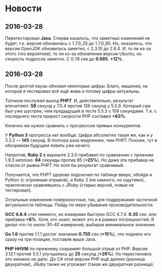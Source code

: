 Новости
=======

2016-03-28
----------

Перетестировал **Java**. Сперва казалось, что заметных изменений не
будет, т.к. версия обновилась с 1.7.0_25 до 1.7.0_95. Но, оказалось, что
версия OpenJDK обновилась заметно, с 2.3.10 до 2.6.4. И, то ли из-за
этого (что вероятнее), то ли из-за обновления версии Ubuntu, но скорость
подросла заметно. С 0.78 сек до **0.685**. **+12%**.

2016-03-28
----------

После долгой паузы обновил некоторые цифры. Благо, машинка, на которой я
тестировал всё ещё жива и потому цифры актуальны.

Толчком послужил выход **PHP7**. И, действительно, результат впечатляет.
**58** секунд у 7.0.4 против 126 секунд у 5.5.9. Который сам был уже
шустрее, чем предыдущий в тесте 5.5.3 с 158 секундами. Т.е. с последнего
теста прирост скорости PHP составил **+63%**.

Конечно же нужно сравнить с прогрессом прямых конкурентов.

У **Python 3** прогресса нет вообще. Цифра абсолютно такая же, как и у
3.3.2 — **145** секунд. В полтора раза медленнее, чем PHP7.  Похоже, тут
в обозримом будущем ловить уже нечего.

Напротив, **Ruby 2** в варианте 2.3.0 прибавил по сравнению с
прежним 1.9.3 неплохо. **64** секунды против 85 (**+25%**). Но даже эта прибавка не
спасла от рывка PHP7. Но хотя бы результат сравнимый.

Получается, что PHP7 здорово подскочил по таблице вверх, обойдя и Python
(с огромным отрывов), и Ruby 2 (не намного, но ощутимо), практически
сравнявшись с JRuby (старых версий, новые не тестировал).

Остальные изменения поверхностные, так, для поддержания частичной
актуальности таблицы. Пойду по мере убывания производительности.

**GCC 4.8.4** стал немного, но измеримо быстрее GCC 4.7.4. **0.35** сек.
или прибавка **+8%**. Хотя, кто знает, может это и в рамках погрешностей.
Я делал что-то около 30-40 измерений, выбирая минимальное значение.

**Go 1.6** против 1.1.1 достиг значения **0.755** сек (**+15%**), что
подняло его сразу на три позиции, поставив выше Java.

**PHP HHVM** по-прежнему сохраняет большой отрыв от PHP. Версия 3.12.1
против 3.5.1 улучшилась до **25** секунд (**+26%**). Но перестановок это
никаких не дало. До С# этой версии PHP ещё далеко (разница
двукратная), JRuby также не угрожает (такая же двукратная разница).
